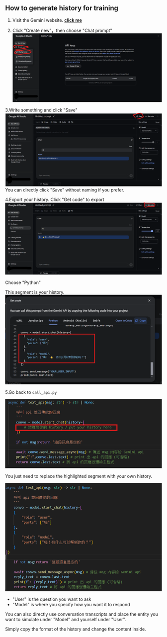 ## How to generate history for training
1. Visit the Gemini website. [**click me**](<https://makersuite.google.com/>)

2. Click "Create new"，then choose "Chat prompt"
![圖5](../images/5.png)

3.Write something and click "Save"
![圖6](../images/6.png)
You can directly click "Save" without naming if you prefer.

4.Export your history.
Click "Get code" to export
![圖7](../images/7.png)

Choose "Python" 

This segment is your history.
![圖9](../images/8.png)

5.Go back to `call_api.py`

![圖11](../images/9.png)

You just need to replace the highlighted segment with your own history.

![圖12](../images/10.png)

* "User" is the question you want to ask
* "Model" is where you specify how you want it to respond

You can also directly use conversation transcripts and place the entity you want to simulate under "Model" and yourself under "User".

Simply copy the format of the history and change the content inside.